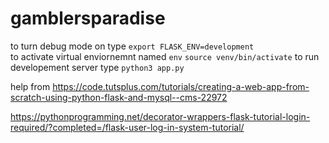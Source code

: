# gamblersparadise
to turn debug mode on type `export FLASK_ENV=development` <br />
to activate virtual enviornemnt named `env` `source venv/bin/activate`
to run developement server type `python3 app.py`









help from https://code.tutsplus.com/tutorials/creating-a-web-app-from-scratch-using-python-flask-and-mysql--cms-22972

https://pythonprogramming.net/decorator-wrappers-flask-tutorial-login-required/?completed=/flask-user-log-in-system-tutorial/

